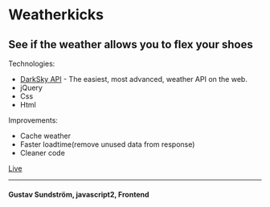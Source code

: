 # Weatherkicks
## See if the weather allows you to flex your shoes

Technologies:
* [DarkSky API](https://darksky.net) - The easiest, most advanced, weather API on the web.
* jQuery
* Css
* Html

Improvements:
* Cache weather
* Faster loadtime(remove unused data from response)
* Cleaner code

[Live](https://gustwald.github.io/weatherkicks2/)

***
#### Gustav Sundström, javascript2, Frontend
